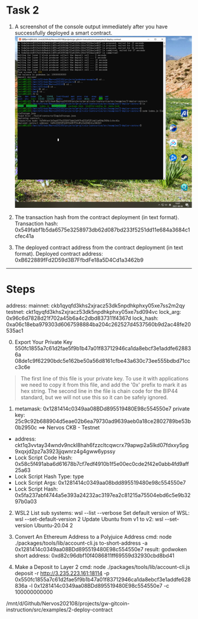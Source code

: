 Task 2
===
1. A screenshot of the console output immediately after you have successfully deployed a smart contract.
![](deployed.png)

2. The transaction hash from the contract deployment (in text format).
Transaction hash: 0x549fabf1b5da6575e3258973db62d087bd233f5251dd11e684a3684c1cfec41a

3. The deployed contract address from the contract deployment (in text format).
Deployed contract address: 0xB622889fFd2D59d3B7FfbdFe18a5D4Cd1a3462b9

---

Steps
===

address:
  mainnet: ckb1qyqfd3khs2xjracz53dk5npdhkphxy05xe7ss2m2qy
  testnet: ckt1qyqfd3khs2xjracz53dk5npdhkphxy05xe7sd094vc
lock_arg: 0x96c6d7828d21f702a45b6a4c2dbd837311f4367d
lock_hash: 0xa06c18eba979303d6067598884ba204c262527d4537560b9d2ac48fe20535ac1

0. Export Your Private Key
550fc1855a7c61d2fae5f9b1b47a01f83712946ca1da8ebcf3e1addfe628836a
08de1c9f62290bdc5e162be50a56d8161cfbe43a630c73ee555bdbd71ccc3c6e

> The first line of this file is your private key. To use it with applications we need to copy it from this file, and add the '0x' prefix to mark it as hex string.
> The second line in the file is chain code for the BIP44 standard, but we will not use this so it can be safely ignored.

1. metamask: 0x1281414c0349aa08BDd895519480E98c554550e7
private key: 25c9c92b688904d5eae02b6ea79730ad9639aeb0a18ce2802789be53b0b2950c
==> Nervos CKB - Testnet
* address: ckt1q3vvtay34wndv9nckl8hah6fzzcltcqwcrx79apwp2a5lkd07fdxxy5pg9xqxjd2pz7a3923jjqwnrz4g4gww6ypssy
* Lock Script Code Hash: 0x58c5f491aba6d61678b7cf7edf4910b1f5e00ec0cde2f42e0abb4fd9aff25a63
* Lock Script Hash Type: type
* Lock Script Args: 0x1281414c0349aa08bdd895519480e98c554550e7
* Lock Script Hash: 0x5fa237abf4744a5e393a24232ac3197ea2c81215a75504ebd6c5e9b3297b0a03

2. WSL2
List sub systems: wsl --list --verbose
Set default version of WSL: wsl --set-default-version 2
Update Ubuntu from v1 to v2: wsl --set-version Ubuntu-20.04 2

3. Convert An Ethereum Address to a Polyjuice Address
cmd: node ./packages/tools/lib/account-cli.js to-short-address -a 0x1281414c0349aa08BDd895519480E98c554550e7
result: godwoken short address: 0xd82c96dbf10f4086811ff69559d32930cbd8bd41

4. Make a Deposit to Layer 2
cmd: node ./packages/tools/lib/account-cli.js deposit -r http://3.235.223.161:18114 -p 0x550fc1855a7c61d2fae5f9b1b47a01f83712946ca1da8ebcf3e1addfe628836a -l 0x1281414c0349aa08BDd895519480E98c554550e7 -c 100000000000


/mnt/d/Github/Nervos202108/projects/gw-gitcoin-instruction/src/examples/2-deploy-contract
